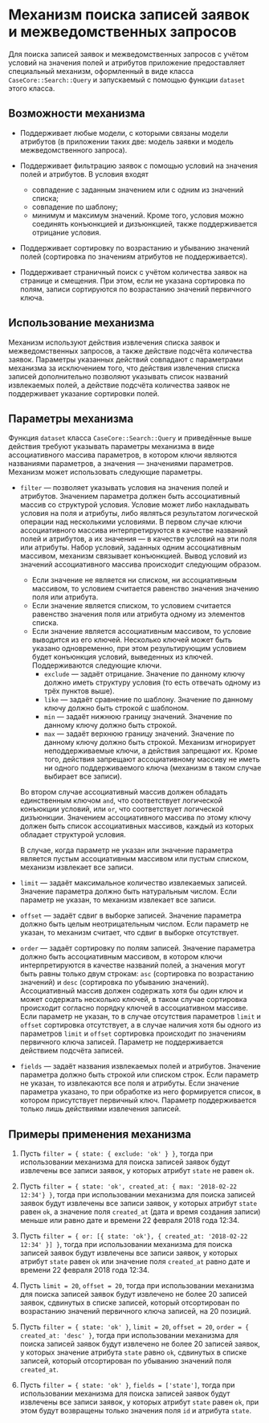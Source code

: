 # Механизм поиска записей заявок и межведомственных запросов

Для поиска записей заявок и межведомственных запросов с учётом условий на
значения полей и атрибутов приложение предоставляет специальный механизм,
оформленный в виде класса `CaseCore::Search::Query` и запускаемый с помощью
функции `dataset` этого класса.

## Возможности механизма

*   Поддерживает любые модели, с которыми связаны модели атрибутов
    (в приложении таких две: модель заявки и модель межведомственного запроса).

*   Поддерживает фильтрацию заявок с помощью условий на значения полей и
    атрибутов. В условия входят
    -   совпадение с заданным значением или с одним из значений списка;
    -   совпадение по шаблону;
    -   минимум и максимум значений.
    Кроме того, условия можно соединять конъюнкцией и дизъюнкцией, также
    поддерживается отрицание условия.

*   Поддерживает сортировку по возрастанию и убыванию значений полей
    (сортировка по значениям атрибутов не поддерживается).

*   Поддерживает страничный поиск с учётом количества заявок на странице и
    смещения. При этом, если не указана сортировка по полям, записи сортируются
    по возрастанию значений первичного ключа.

## Использование механизма

Механизм используют действия извлечения списка заявок и межведомственных
запросов, а также действие подсчёта количества заявок. Параметры указанных
действий совпадают с параметрами механизма за исключением того, что действия
извлечения списка записей дополнительно позволяют указывать список названий
извлекаемых полей, а действие подсчёта количества заявок не поддерживает
указание сортировки полей.

## Параметры механизма

Функция `dataset` класса `CaseCore::Search::Query` и приведённые выше действия
требуют указывать параметры механизма в виде ассоциативного массива параметров,
в котором ключи являются названиями параметров, а значения — значениями
параметров. Механизм может использовать следующие параметры.

*   `filter` — позволяет указывать условия на значения полей и атрибутов.
    Значением параметра должен быть ассоциативный массив со структурой условия.
    Условие может либо накладывать условия на поля и атрибуты, либо являться
    результатом логической операции над несколькими условиями. В первом случае
    ключи ассоциативного массива интерпретируются в качестве названий полей
    и атрибутов, а их значения — в качестве условий на эти поля или атрибуты.
    Набор условий, заданных одним ассоциативным массивом, механизм связывает
    конъюнкцией. Вывод условий из значений ассоциативного массива происходит
    следующим образом.
    -   Если значение не является ни списком, ни ассоциативным массивом, то
        условием считается равенство значения значению поля или атрибута.
    -   Если значение является списком, то условием считается равенство
        значения поля или атрибута одному из элементов списка.
    -   Если значение является ассоциативным массивом, то условие выводится из
        его ключей. Несколько ключей может быть указано одновременно, при этом
        результирующим условием будет конъюнкция условий, выведенных из ключей.
        Поддерживаются следующие ключи.
        +   `exclude` — задаёт отрицание. Значение по данному ключу должно
            иметь структуру условия (то есть отвечать одному из трёх пунктов
            выше).
        +   `like` — задаёт сравнение по шаблону. Значение по данному ключу
            должно быть строкой с шаблоном.
        +   `min` — задаёт нижнюю границу значений. Значение по данному ключу
            должно быть строкой.
        +   `max` — задаёт верхнюю границу значений. Значение по данному ключу
            должно быть строкой.
        Механизм игнорирует неподдерживаемые ключи, а действия запрещают их.
        Кроме того, действия запрещают ассоциативному массиву не иметь ни
        одного поддерживаемого ключа (механизм в таком случае выбирает все
        записи).

    Во втором случае ассоциативный массив должен обладать единственным ключом
    `and`, что соответствует логической конъюкции условий, или `or`, что
    соответствует логической дизъюнкции. Значением ассоциативного массива по
    этому ключу должен быть список ассоциативных массивов, каждый из которых
    обладает структурой условия.

    В случае, когда параметр не указан или значение параметра является пустым
    ассоциативным массивом или пустым списком, механизм извлекает все записи.

*   `limit` — задаёт максимальное количество извлекаемых записей. Значение
    параметра должно быть натуральным числом. Если параметр не указан, то
    механизм извлекает все записи.

*   `offset` — задаёт сдвиг в выборке записей. Значение параметра должно быть
    целым неотрицательным числом. Если параметр не указан, то механизм считает,
    что сдвиг в выборке отсутствует.

*   `order` — задаёт сортировку по полям записей. Значение параметра должно
    быть ассоциативным массивом, в котором ключи интерпретируются в качестве
    названий полей, а значения могут быть равны только двум строкам: `asc`
    (сортировка по возрастанию значений) и `desc` (сортировка по убыванию
    значений). Ассоциативный массив должен содержать хотя бы один ключ и может
    содержать несколько ключей, в таком случае сортировка происходит согласно
    порядку ключей в ассоциативном массиве. Если параметр не указан, то в
    случае отсутствия параметров `limit` и `offset` сортировка отсутствует, а в
    случае наличия хотя бы одного из параметров `limit` и `offset` сортировка
    происходит по значениям первичного ключа записей.  Параметр не
    поддерживается действием подсчёта записей.

*   `fields` — задаёт названия извлекаемых полей и атрибутов. Значение
    параметра должно быть строкой или списком строк. Если параметр не указан,
    то извлекаются все поля и атрибуты. Если значение параметра указано, то при
    обработке из него формируется список, в котором присутствует первичный
    ключ. Параметр поддерживается только лишь действиями извлечения записей.

## Примеры применения механизма

1.  Пусть `filter = { state: { exclude: 'ok' } }`, тогда при использовании
    механизма для поиска записей заявок будут извлечены все записи заявок, у
    которых атрибут `state` не равен `ok`.

2.  Пусть `filter = { state: 'ok', created_at: { max: '2018-02-22 12:34'} }`,
    тогда при использовании механизма для поиска записей заявок будут извлечены
    все записи заявок, у которых атрибут `state` равен `ok`, а значение поля
    `created_at` (дата и время создания записи) меньше или равно дате и времени
    22 февраля 2018 года 12:34.

3.  Пусть
    `filter = { or: [{ state: 'ok'}, { created_at: '2018-02-22 12:34' }] }`,
    тогда при использовании механизма для поиска записей заявок будут извлечены
    все записи заявок, у которых атрибут `state` равен `ok` или значение поля
    `created_at` равно дате и времени 22 февраля 2018 года 12:34.

4.  Пусть `limit = 20`, `offset = 20`, тогда при использовании механизма для
    поиска записей заявок будут извлечено не более 20 записей заявок, сдвинутых
    в списке записей, который отсортирован по возрастанию значений первичного
    ключа записей, на 20 позиций.

5.  Пусть `filter = { state: 'ok' }`, `limit = 20`, `offset = 20`,
    `order = { created_at: 'desc' }`, тогда при использовании механизма для
    поиска записей заявок будут извлечено не более 20 записей заявок, у которых
    значение атрибута `state` равно `ok`, сдвинутых в списке записей, который
    отсортирован по убыванию значений поля `created_at`.

6.  Пусть `filter = { state: 'ok' }`, `fields = ['state']`, тогда при
    использовании механизма для поиска записей заявок будут извлечены все
    записи заявок, у которых атрибут `state` равен `ok`, при этом будут
    возвращены только значения поля `id` и атрибута `state`.
